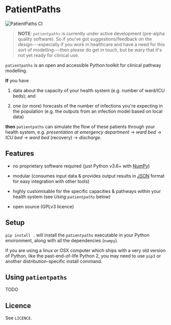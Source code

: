 # PatientPaths

![PatientPaths CI](https://github.com/anu-act-health-covid19-support/patientpaths/workflows/PatientPaths%20CI/badge.svg)

> **NOTE**: `patientpaths` is currently under active development (pre-alpha
> quality software). So if you've got suggestions/feedback on the
> design---especially if you work in healthcare and have a need for this sort of
> modelling---then please do get in touch, but be wary that it's not yet ready
> for clinical use.

`patientpaths` is an open and accessible Python toolkit for clinical pathway
modelling.

**If** you have

1. data about the capacity of your health system (e.g. number of ward/ICU beds);
   and

2. one (or more) forecasts of the number of infections you're expecting in the
   population (e.g. the outputs from an infection model based on local data)

**then** `patientpaths` can simulate the flow of these patients through your
health system, e.g. _presentation at emergency department_ → _ward bed_ → _ICU
bed_ → _ward bed_ (recovery) → _discharge_.

## Features

- no proprietary software required (just Python v3.6+ with
  [NumPy](https://numpy.org))

- modular (consumes input data & provides output results in
  [JSON](https://www.json.org/json-en.html) format for easy integration with
  other tools)

- highly customisable for the specific capacities & pathways within your health
  system (see _Using `patientpaths`_ below)

- open source (GPLv3 licence)

## Setup

`pip install .` will install the `patientpaths` executable in your Python
environment, along with all the dependencies (`numpy`).

If you are using a linux or OSX computer which ships with a very old version
of Python, like the past-end-of-life Python 2, you may need to use `pip3` or
another distribution-specific install command.

## Using `patientpaths`

TODO

## Licence

See `LICENCE`.
